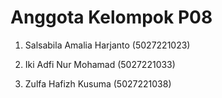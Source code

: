 # Anggota Kelompok P08

1. Salsabila Amalia Harjanto (5027221023)

2. Iki Adfi Nur Mohamad (5027221033)

3. Zulfa Hafizh Kusuma (5027221038)
